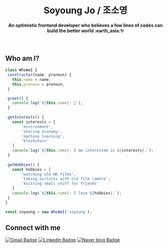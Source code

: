 <h1 align="center">Soyoung Jo / 조소영</h1>
<h4 align="center">An optimistic frontend developer who believes a few lines of codes can build the better world :earth_asia:✨ </h4>

<br/>

## Who am I?
 ```javascript
 class WhoAmI {
  constructor(name, pronoun) {
    this.name = name;
    this.pronoun = pronoun;
  }

  greet() {
    console.log(`${this.name}: 👋`);
  }
  
  getInterests() {
    const interests = [
        'environment',
        'sharing economy',
        'machine learning',
        'blockchain'
    ]
    console.log(`${this.name}: I am interested in ${interests}.`);
  }
  
  getHobbies() {
    const hobbies = [
        'watching old HK films',
        'taking pictures with old film camera',
        'knitting small stuff for friends'
    ]
    console.log(`${this.name}: I love ${hobbies}.`);
  }
}

const soyoung = new WhoAmI('soyoung');
```


## Connect with me
[![Gmail Badge](https://img.shields.io/badge/Gmail-red?style=flat-square&logo=Gmail&logoColor=white&link=mailto:cookr341@gmail.com)](mailto:cookr341@gmail.com)
[![LinkedIn Badge](https://img.shields.io/badge/-LinkedIn-blue?style=flat-square&logo=LinkedIn&logoColor=white&link=https://www.linkedin.com/in/soyoungjo/)](https://www.linkedin.com/in/soyoungjo/)
[![Naver blog Badge](https://img.shields.io/badge/-Naver%20blog-brightgreen?style=flat-square&logo=Naver&logoColor=white&link=https://blog.naver.com/cookr3)](https://blog.naver.com/cookr3)
